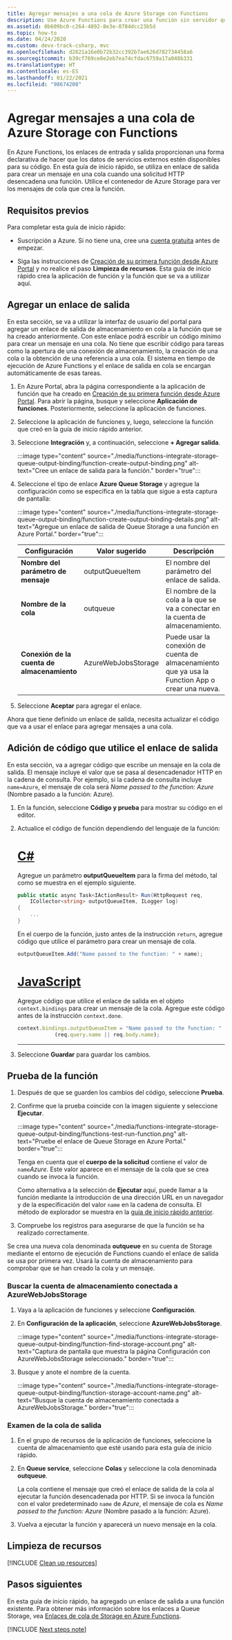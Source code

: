 ```yaml
---
title: Agregar mensajes a una cola de Azure Storage con Functions
description: Use Azure Functions para crear una función sin servidor que se invoca mediante una solicitud HTTP y crea un mensaje en una cola de Azure Storage.
ms.assetid: 0b609bc0-c264-4092-8e3e-0784dcc23b5d
ms.topic: how-to
ms.date: 04/24/2020
ms.custom: devx-track-csharp, mvc
ms.openlocfilehash: d2821a16e0b72b32cc392b7ae626d782734458a6
ms.sourcegitcommit: b39cf769ce8e2eb7ea74cfdac6759a17a048b331
ms.translationtype: HT
ms.contentlocale: es-ES
ms.lasthandoff: 01/22/2021
ms.locfileid: "98674208"
---
```

# <a name="add-messages-to-an-azure-storage-queue-using-functions"></a>Agregar mensajes a una cola de Azure Storage con Functions

En Azure Functions, los enlaces de entrada y salida proporcionan una forma declarativa de hacer que los datos de servicios externos estén disponibles para su código. En esta guía de inicio rápido, se utiliza en enlace de salida para crear un mensaje en una cola cuando una solicitud HTTP desencadena una función. Utilice el contenedor de Azure Storage para ver los mensajes de cola que crea la función.

## <a name="prerequisites"></a>Requisitos previos

Para completar esta guía de inicio rápido:

- Suscripción a Azure. Si no tiene una, cree una [cuenta gratuita](https://azure.microsoft.com/free/?WT.mc_id=A261C142F) antes de empezar.

- Siga las instrucciones de [Creación de su primera función desde Azure Portal](./functions-get-started.md) y no realice el paso **Limpieza de recursos**. Esta guía de inicio rápido crea la aplicación de función y la función que se va a utilizar aquí.

## <a name="add-an-output-binding"></a><a name="add-binding"></a>Agregar un enlace de salida

En esta sección, se va a utilizar la interfaz de usuario del portal para agregar un enlace de salida de almacenamiento en cola a la función que se ha creado anteriormente. Con este enlace podrá escribir un código mínimo para crear un mensaje en una cola. No tiene que escribir código para tareas como la apertura de una conexión de almacenamiento, la creación de una cola o la obtención de una referencia a una cola. El sistema en tiempo de ejecución de Azure Functions y el enlace de salida en cola se encargan automáticamente de esas tareas.

1. En Azure Portal, abra la página correspondiente a la aplicación de función que ha creado en [Creación de su primera función desde Azure Portal](./functions-get-started.md). Para abrir la página, busque y seleccione **Aplicación de funciones**. Posteriormente, seleccione la aplicación de funciones.

1. Seleccione la aplicación de funciones y, luego, seleccione la función que creó en la guía de inicio rápido anterior.

1. Seleccione **Integración** y, a continuación, seleccione **+ Agregar salida**.

   :::image type="content" source="./media/functions-integrate-storage-queue-output-binding/function-create-output-binding.png" alt-text="Cree un enlace de salida para la función." border="true":::

1. Seleccione el tipo de enlace **Azure Queue Storage** y agregue la configuración como se especifica en la tabla que sigue a esta captura de pantalla: 

    :::image type="content" source="./media/functions-integrate-storage-queue-output-binding/function-create-output-binding-details.png" alt-text="Agregue un enlace de salida de Queue Storage a una función en Azure Portal." border="true":::
    
    | Configuración      |  Valor sugerido   | Descripción                              |
    | ------------ |  ------- | -------------------------------------------------- |
    | **Nombre del parámetro de mensaje** | outputQueueItem | El nombre del parámetro del enlace de salida. | 
    | **Nombre de la cola**   | outqueue  | El nombre de la cola a la que se va a conectar en la cuenta de almacenamiento. |
    | **Conexión de la cuenta de almacenamiento** | AzureWebJobsStorage | Puede usar la conexión de cuenta de almacenamiento que ya usa la Function App o crear una nueva.  |

1. Seleccione **Aceptar** para agregar el enlace.

Ahora que tiene definido un enlace de salida, necesita actualizar el código que va a usar el enlace para agregar mensajes a una cola.  

## <a name="add-code-that-uses-the-output-binding"></a>Adición de código que utilice el enlace de salida

En esta sección, va a agregar código que escribe un mensaje en la cola de salida. El mensaje incluye el valor que se pasa al desencadenador HTTP en la cadena de consulta. Por ejemplo, si la cadena de consulta incluye `name=Azure`, el mensaje de cola será *Name passed to the function: Azure* (Nombre pasado a la función: Azure).

1. En la función, seleccione **Código y prueba** para mostrar su código en el editor.

1. Actualice el código de función dependiendo del lenguaje de la función:

    # <a name="c"></a>[C\#](#tab/csharp)

    Agregue un parámetro **outputQueueItem** para la firma del método, tal como se muestra en el ejemplo siguiente.

    ```cs
    public static async Task<IActionResult> Run(HttpRequest req,
        ICollector<string> outputQueueItem, ILogger log)
    {
        ...
    }
    ```

    En el cuerpo de la función, justo antes de la instrucción `return`, agregue código que utilice el parámetro para crear un mensaje de cola.

    ```cs
    outputQueueItem.Add("Name passed to the function: " + name);
    ```

    # <a name="javascript"></a>[JavaScript](#tab/nodejs)

    Agregue código que utilice el enlace de salida en el objeto `context.bindings` para crear un mensaje de la cola. Agregue este código antes de la instrucción `context.done`.

    ```javascript
    context.bindings.outputQueueItem = "Name passed to the function: " + 
                (req.query.name || req.body.name);
    ```

    ---

1. Seleccione **Guardar** para guardar los cambios.

## <a name="test-the-function"></a>Prueba de la función

1. Después de que se guarden los cambios del código, seleccione **Prueba**.
1. Confirme que la prueba coincide con la imagen siguiente y seleccione **Ejecutar**. 

    :::image type="content" source="./media/functions-integrate-storage-queue-output-binding/functions-test-run-function.png" alt-text="Pruebe el enlace de Queue Storage en Azure Portal." border="true":::

    Tenga en cuenta que el **cuerpo de la solicitud** contiene el valor de `name`*Azure*. Este valor aparece en el mensaje de la cola que se crea cuando se invoca la función.
    
    Como alternativa a la selección de **Ejecutar** aquí, puede llamar a la función mediante la introducción de una dirección URL en un navegador y de la especificación del valor `name` en la cadena de consulta. El método de explorador se muestra en la [guía de inicio rápido anterior](./functions-get-started.md).

1. Compruebe los registros para asegurarse de que la función se ha realizado correctamente. 

Se crea una nueva cola denominada **outqueue** en su cuenta de Storage mediante el entorno de ejecución de Functions cuando el enlace de salida se usa por primera vez. Usará la cuenta de almacenamiento para comprobar que se han creado la cola y un mensaje.

### <a name="find-the-storage-account-connected-to-azurewebjobsstorage"></a>Buscar la cuenta de almacenamiento conectada a AzureWebJobsStorage


1. Vaya a la aplicación de funciones y seleccione **Configuración**.

1. En **Configuración de la aplicación**, seleccione **AzureWebJobsStorage**.

    :::image type="content" source="./media/functions-integrate-storage-queue-output-binding/function-find-storage-account.png" alt-text="Captura de pantalla que muestra la página Configuración con AzureWebJobsStorage seleccionado." border="true":::

1. Busque y anote el nombre de la cuenta.

    :::image type="content" source="./media/functions-integrate-storage-queue-output-binding/function-storage-account-name.png" alt-text="Busque la cuenta de almacenamiento conectada a AzureWebJobsStorage." border="true":::

### <a name="examine-the-output-queue"></a>Examen de la cola de salida

1. En el grupo de recursos de la aplicación de funciones, seleccione la cuenta de almacenamiento que esté usando para esta guía de inicio rápido.

1. En **Queue service**, seleccione **Colas** y seleccione la cola denominada **outqueue**. 

   La cola contiene el mensaje que creó el enlace de salida de la cola al ejecutar la función desencadenada por HTTP. Si se invoca la función con el valor predeterminado `name` de *Azure*, el mensaje de cola es *Name passed to the function: Azure* (Nombre pasado a la función: Azure).

1. Vuelva a ejecutar la función y aparecerá un nuevo mensaje en la cola.  

## <a name="clean-up-resources"></a>Limpieza de recursos

[!INCLUDE [Clean up resources](../../includes/functions-quickstart-cleanup.md)]

## <a name="next-steps"></a>Pasos siguientes

En esta guía de inicio rápido, ha agregado un enlace de salida a una función existente. Para obtener más información sobre los enlaces a Queue Storage, vea [Enlaces de cola de Storage en Azure Functions](functions-bindings-storage-queue.md).

[!INCLUDE [Next steps note](../../includes/functions-quickstart-next-steps-2.md)]
